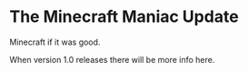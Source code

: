 ﻿# The Minecraft Maniac Update

 Minecraft if it was good.

 When version 1.0 releases there will be more info here.
